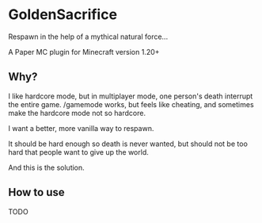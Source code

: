 # GoldenSacrifice
Respawn in the help of a mythical natural force...

A Paper MC plugin for Minecraft version 1.20+

## Why?
I like hardcore mode, but in multiplayer mode, one person's death interrupt the entire game. /gamemode works, but feels like cheating, and sometimes make the hardcore mode not so hardcore.

I want a better, more vanilla way to respawn.

It should be hard enough so death is never wanted, but should not be too hard that people want to give up the world.

And this is the solution.

## How to use
TODO